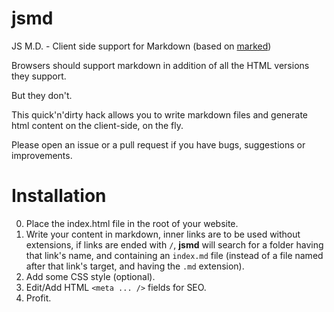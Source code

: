 # jsmd
JS M.D. - Client side support for Markdown (based on [marked](https://github.com/chjj/marked/))

Browsers should support markdown in addition of all the HTML versions they support.

But they don't.

This quick'n'dirty hack allows you to write markdown files and generate html content on the client-side, on the fly.

Please open an issue or a pull request if you have bugs, suggestions or improvements.

Installation
============

0. Place the index.html file in the root of your website.
0. Write your content in markdown, inner links are to be used without extensions, if links are ended with ```/```, **jsmd** will search for a folder having that link's name, and containing an ```index.md``` file (instead of a file named after that link's target, and having the ```.md``` extension).
0. Add some CSS style (optional).
0. Edit/Add HTML ```<meta ... />``` fields for SEO.
0. Profit.
